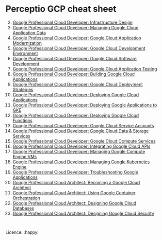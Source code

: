 # Perceptio GCP cheat sheet

2. [Google Professional Cloud Developer: Infrastructure Design](./chapters/2-pcd_infra_design.md) 
3. [Google Professional Cloud Developer: Managing Google Cloud Application Data](./chapters/3-pcd_managing_gc_app_data.md) 
4. [Google Professional Cloud Developer: Google Cloud Application Modernization](./chapters/4-pcd_application_modernization.md) 
5. [Google Professional Cloud Developer: Google Cloud Development Environment](./chapters/5-pcd_cloud_dvlpt_env.md) 
6. [Google Professional Cloud Developer: Google Cloud Software Development](./chapters/6-pcd_cloud_software_dvlpt.md) 
7. [Google Professional Cloud Developer: Google Cloud Application Testing](./chapters/7-pcd_cloud_app_testing.md) 
8. [Google Professional Cloud Developer: Building Google Cloud Applications](./chapters/8-pcd_build_cloud_app.md) 
9. [Google Professional Cloud Developer: Google Cloud Deployment Strategies](./chapters/9-pcd_cloud_deploy_strategies.md) 
10. [Google Professional Cloud Developer: Deploying Google Cloud Applications](./chapters/10-pcd_deploy_cloud_app.md) 
11. [Google Professional Cloud Developer: Deploying Google Applications to GKE](./chapters/11-pcd_deploy_google_app_to_gke.md) 
12. [Google Professional Cloud Developer: Deploying Google Cloud Functions](./chapters/12-pcd_deploy_cloud_functions.md) 
13. [Google Professional Cloud Developer: Google Cloud Service Accounts](./chapters/13-pcd_gcloud_sa.md) 
14. [Google Professional Cloud Developer: Google Cloud Data & Storage Services](./chapters/14-pcd_gcloud_data_and_storage_svc.md) 
15. [Google Professional Cloud Developer: Google Cloud Compute Services](./chapters/15-pcd_gcloud_compute_svc.md) 
16. [Google Professional Cloud Developer: Integrating Google Cloud APIs](./chapters/16-pcd_integrate_gcloud_apis.md) 
17. [Google Professional Cloud Developer: Managing Google Compute Engine VMs](./chapters/17-pcd_managing_google_compute_engine.md) 
18. [Google Professional Cloud Developer: Managing Google Kubernetes Engine](./chapters/18-pcd_managing_gke.md) 
19. [Google Professional Cloud Developer: Troubleshooting Google Applications](./chapters/19-pcd_troubleshooting_google_app.md) 
20. [Google Professional Cloud Architect: Becoming a Google Cloud Architect](./chapters/20-pca_becoming_cloud_architect.md) 
21. [Google Professional Cloud Architect: Using Google Container Orchestration](./chapters/21-pca_using_google_container_orchestration.md) 
22. [Google Professional Cloud Architect: Designing Google Cloud Databases](./chapters/22-pca_designing_gcloud_databases.md) 
23. [Google Professional Cloud Architect: Designing Google Cloud Security](./chapters/23-pca_designing_gcoud_security.md) 






&nbsp;
&nbsp;
&nbsp;
&nbsp;
&nbsp;
&nbsp;
&nbsp;
&nbsp;
&nbsp;

Licence: :happy: